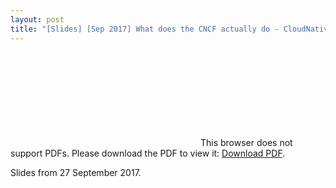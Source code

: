 ```yaml
---
layout: post
title: "[Slides] [Sep 2017] What does the CNCF actually do - CloudNative conference"
---
```


<object data="http://www.oicheryl.com/resources/what-does-the-CNCF-actually-do.pdf" type="application/pdf" width="700px" height="700px">
    <embed src="http://www.oicheryl.com/resources/what-does-the-CNCF-actually-do.pdf">
        This browser does not support PDFs. Please download the PDF to view it: <a href="http://www.oicheryl.com/resources/what-does-the-CNCF-actually-do.pdf">Download PDF</a>.
    </embed>
</object>

Slides from 27 September 2017.
